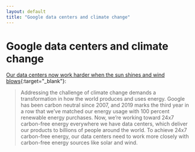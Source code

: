 ```yaml
---
layout: default
title: "Google data centers and climate change"
---
```


# Google data centers and climate change

[Our data centers now work harder when the sun shines and wind blows](https://blog.google/inside-google/infrastructure/data-centers-work-harder-sun-shines-wind-blows){:target="_blank"}:

> Addressing the challenge of climate change demands a transformation in how the world produces and uses energy. Google has been carbon neutral since 2007, and 2019 marks the third year in a row that we’ve matched our energy usage with 100 percent renewable energy purchases. Now, we’re working toward 24x7 carbon-free energy everywhere we have data centers, which deliver our products to billions of people around the world. To achieve 24x7 carbon-free energy, our data centers need to work more closely with carbon-free energy sources like solar and wind. 
